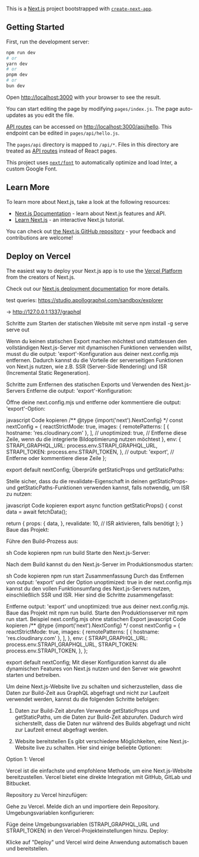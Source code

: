 This is a [Next.js](https://nextjs.org/) project bootstrapped with [`create-next-app`](https://github.com/vercel/next.js/tree/canary/packages/create-next-app).

## Getting Started

First, run the development server:

```bash
npm run dev
# or
yarn dev
# or
pnpm dev
# or
bun dev
```

Open [http://localhost:3000](http://localhost:3000) with your browser to see the result.

You can start editing the page by modifying `pages/index.js`. The page auto-updates as you edit the file.

[API routes](https://nextjs.org/docs/api-routes/introduction) can be accessed on [http://localhost:3000/api/hello](http://localhost:3000/api/hello). This endpoint can be edited in `pages/api/hello.js`.

The `pages/api` directory is mapped to `/api/*`. Files in this directory are treated as [API routes](https://nextjs.org/docs/api-routes/introduction) instead of React pages.

This project uses [`next/font`](https://nextjs.org/docs/basic-features/font-optimization) to automatically optimize and load Inter, a custom Google Font.

## Learn More

To learn more about Next.js, take a look at the following resources:

- [Next.js Documentation](https://nextjs.org/docs) - learn about Next.js features and API.
- [Learn Next.js](https://nextjs.org/learn) - an interactive Next.js tutorial.

You can check out [the Next.js GitHub repository](https://github.com/vercel/next.js/) - your feedback and contributions are welcome!

## Deploy on Vercel

The easiest way to deploy your Next.js app is to use the [Vercel Platform](https://vercel.com/new?utm_medium=default-template&filter=next.js&utm_source=create-next-app&utm_campaign=create-next-app-readme) from the creators of Next.js.

Check out our [Next.js deployment documentation](https://nextjs.org/docs/deployment) for more details.


test queries:
https://studio.apollographql.com/sandbox/explorer

-> http://127.0.0.1:1337/graphql

Schritte zum Starten der statischen Website mit serve
npm install -g serve
serve out




Wenn du keinen statischen Export machen möchtest und stattdessen den vollständigen Next.js-Server mit dynamischen Funktionen verwenden willst, musst du die output: 'export'-Konfiguration aus deiner next.config.mjs entfernen. Dadurch kannst du die Vorteile der serverseitigen Funktionen von Next.js nutzen, wie z.B. SSR (Server-Side Rendering) und ISR (Incremental Static Regeneration).

Schritte zum Entfernen des statischen Exports und Verwenden des Next.js-Servers
Entferne die output: 'export'-Konfiguration:

Öffne deine next.config.mjs und entferne oder kommentiere die output: 'export'-Option:

javascript
Code kopieren
/** @type {import('next').NextConfig} */
const nextConfig = {
  reactStrictMode: true,
  images: {
    remotePatterns: [
      { hostname: 'res.cloudinary.com' },
    ],
    // unoptimized: true, // Entferne diese Zeile, wenn du die integrierte Bildoptimierung nutzen möchtest
  },
  env: {
    STRAPI_GRAPHQL_URL: process.env.STRAPI_GRAPHQL_URL,
    STRAPI_TOKEN: process.env.STRAPI_TOKEN,
  },
  // output: 'export', // Entferne oder kommentiere diese Zeile
};

export default nextConfig;
Überprüfe getStaticProps und getStaticPaths:

Stelle sicher, dass du die revalidate-Eigenschaft in deinen getStaticProps- und getStaticPaths-Funktionen verwenden kannst, falls notwendig, um ISR zu nutzen:

javascript
Code kopieren
export async function getStaticProps() {
  const data = await fetchData();

  return {
    props: {
      data,
    },
    revalidate: 10, // ISR aktivieren, falls benötigt
  };
}
Baue das Projekt:

Führe den Build-Prozess aus:

sh
Code kopieren
npm run build
Starte den Next.js-Server:

Nach dem Build kannst du den Next.js-Server im Produktionsmodus starten:

sh
Code kopieren
npm run start
Zusammenfassung
Durch das Entfernen von output: 'export' und der Option unoptimized: true in der next.config.mjs kannst du den vollen Funktionsumfang des Next.js-Servers nutzen, einschließlich SSR und ISR. Hier sind die Schritte zusammengefasst:

Entferne output: 'export' und unoptimized: true aus deiner next.config.mjs.
Baue das Projekt mit npm run build.
Starte den Produktionsserver mit npm run start.
Beispiel next.config.mjs ohne statischen Export
javascript
Code kopieren
/** @type {import('next').NextConfig} */
const nextConfig = {
  reactStrictMode: true,
  images: {
    remotePatterns: [
      { hostname: 'res.cloudinary.com' },
    ],
  },
  env: {
    STRAPI_GRAPHQL_URL: process.env.STRAPI_GRAPHQL_URL,
    STRAPI_TOKEN: process.env.STRAPI_TOKEN,
  },
};

export default nextConfig;
Mit dieser Konfiguration kannst du alle dynamischen Features von Next.js nutzen und den Server wie gewohnt starten und betreiben.


Um deine Next.js-Website live zu schalten und sicherzustellen, dass die Daten zur Build-Zeit aus GraphQL abgefragt und nicht zur Laufzeit verwendet werden, kannst du die folgenden Schritte befolgen:

1. Daten zur Build-Zeit abrufen
Verwende getStaticProps und getStaticPaths, um die Daten zur Build-Zeit abzurufen. Dadurch wird sicherstellt, dass die Daten nur während des Builds abgefragt und nicht zur Laufzeit erneut abgefragt werden.

3. Website bereitstellen
Es gibt verschiedene Möglichkeiten, eine Next.js-Website live zu schalten. Hier sind einige beliebte Optionen:

Option 1: Vercel

Vercel ist die einfachste und empfohlene Methode, um eine Next.js-Website bereitzustellen. Vercel bietet eine direkte Integration mit GitHub, GitLab und Bitbucket.

Repository zu Vercel hinzufügen:

Gehe zu Vercel.
Melde dich an und importiere dein Repository.
Umgebungsvariablen konfigurieren:

Füge deine Umgebungsvariablen (STRAPI_GRAPHQL_URL und STRAPI_TOKEN) in den Vercel-Projekteinstellungen hinzu.
Deploy:

Klicke auf "Deploy" und Vercel wird deine Anwendung automatisch bauen und bereitstellen.